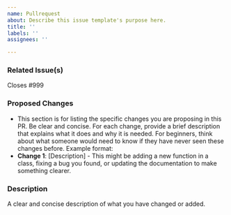```yaml
---
name: Pullrequest
about: Describe this issue template's purpose here.
title: ''
labels: ''
assignees: ''

---
```


### Related Issue(s)
Closes #999

### Proposed Changes
- This section is for listing the specific changes you are proposing in this PR. Be clear and concise. For each change, provide a brief description that explains what it does and why it is needed. For beginners, think about what someone would need to know if they have never seen these changes before. Example format:
- **Change 1**: [Description] - This might be adding a new function in a class, fixing a bug you found, or updating the documentation to make something clearer.


### Description
A clear and concise description of what you have changed or added.
